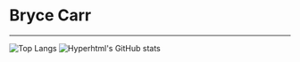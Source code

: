 # Bryce Carr
***
![Top Langs](https://github-readme-stats.vercel.app/api/top-langs/?username=hyperhtml)
![Hyperhtml's GitHub stats](https://github-readme-stats.vercel.app/api?username=hyperhtml&count_private=true&show_icons=true)
